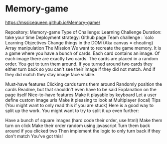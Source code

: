 # Memory-game

https://mssicequeen.github.io/Memory-game/

Repository: Memory-game
Type of Challenge: Learning Challenge
Duration: take your time
Deployment strategy: Github page
Team challenge : `solo
Learning Objectives
Change things in the DOM (Aka canvas = cheating)
Array manipulation
The Mission
We want to recreate the game memory. It is a game where you have a bunch of cards. Each card contains an image. Of each image there are exactly two cards. The cards are placed in a random order. You get to turn them around. If you turned around two cards they either turn back so you can't see their image if they did not match. And if they did match they stay image face visible.

Must-have features
Clicking cards turns them around
Randomly position the cards
Readme, but that shouldn't even have to be said
Explanation on the page itself
Nice-to-have features
Make it playable by keyboard
Let a user define custom image urls
Make it pleasing to look at
Multiplayer (local)
Tips (You might want to only read this if you are stuck)
Here is a good way to split up the work. You might want to try to split it up even further:

Have a bunch of square images (hard code their order, use html)
Make them turn on click
Make their order random using javascript
Turn them back around if you clicked two
Then implement the logic to only turn back if they don't match
You've got this!
